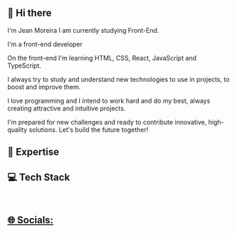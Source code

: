 ##   👋 Hi there 
I'm Jean Moreira I am currently studying Front-End.

I'm a front-end developer 

On the front-end I'm learning HTML, CSS, React, JavaScript and TypeScript. 

I always try to study and understand new technologies to use in projects, to boost and improve them. 

I love programming and I intend to work hard and do my best, always creating attractive and intuitive projects. 

I'm prepared for new challenges and ready to contribute innovative, high-quality solutions. Let's build the future together!



##  🚀 Expertise




##  💻 Tech Stack
<div align="center">
  <a href="https://github.com/jeanmoreiraa">
</div>
  <div style="display: inline_block"><br>
    

</div>
  
   ## 🌐 Socials:
  <div>



    
  </div>
